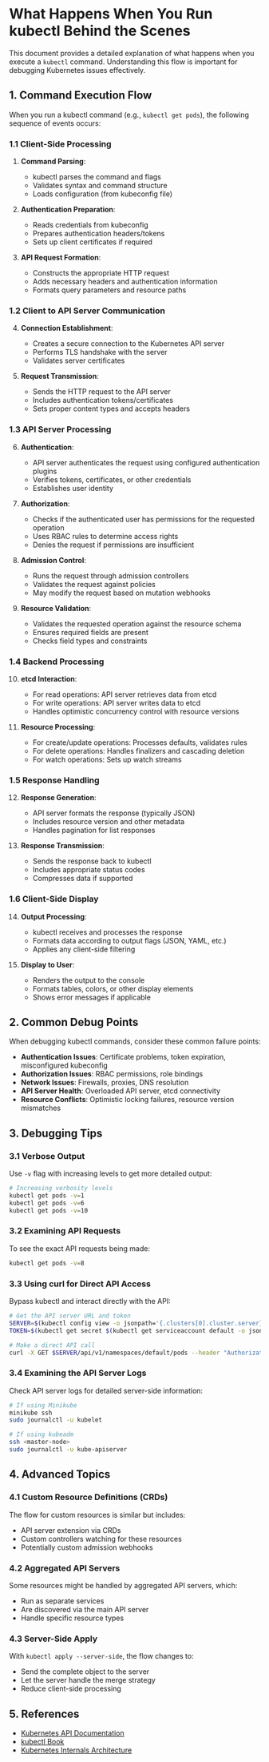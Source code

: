 # What Happens When You Run kubectl Behind the Scenes

This document provides a detailed explanation of what happens when you execute a `kubectl` command. Understanding this flow is important for debugging Kubernetes issues effectively.

## 1. Command Execution Flow

When you run a kubectl command (e.g., `kubectl get pods`), the following sequence of events occurs:

### 1.1 Client-Side Processing

1. **Command Parsing**: 
   - kubectl parses the command and flags
   - Validates syntax and command structure
   - Loads configuration (from kubeconfig file)

2. **Authentication Preparation**:
   - Reads credentials from kubeconfig
   - Prepares authentication headers/tokens
   - Sets up client certificates if required

3. **API Request Formation**:
   - Constructs the appropriate HTTP request
   - Adds necessary headers and authentication information
   - Formats query parameters and resource paths

### 1.2 Client to API Server Communication

4. **Connection Establishment**:
   - Creates a secure connection to the Kubernetes API server
   - Performs TLS handshake with the server
   - Validates server certificates

5. **Request Transmission**:
   - Sends the HTTP request to the API server
   - Includes authentication tokens/certificates
   - Sets proper content types and accepts headers

### 1.3 API Server Processing

6. **Authentication**:
   - API server authenticates the request using configured authentication plugins
   - Verifies tokens, certificates, or other credentials
   - Establishes user identity

7. **Authorization**:
   - Checks if the authenticated user has permissions for the requested operation
   - Uses RBAC rules to determine access rights
   - Denies the request if permissions are insufficient

8. **Admission Control**:
   - Runs the request through admission controllers
   - Validates the request against policies
   - May modify the request based on mutation webhooks

9. **Resource Validation**:
   - Validates the requested operation against the resource schema
   - Ensures required fields are present
   - Checks field types and constraints

### 1.4 Backend Processing

10. **etcd Interaction**:
    - For read operations: API server retrieves data from etcd
    - For write operations: API server writes data to etcd
    - Handles optimistic concurrency control with resource versions

11. **Resource Processing**:
    - For create/update operations: Processes defaults, validates rules
    - For delete operations: Handles finalizers and cascading deletion
    - For watch operations: Sets up watch streams

### 1.5 Response Handling

12. **Response Generation**:
    - API server formats the response (typically JSON)
    - Includes resource version and other metadata
    - Handles pagination for list responses

13. **Response Transmission**:
    - Sends the response back to kubectl
    - Includes appropriate status codes
    - Compresses data if supported

### 1.6 Client-Side Display

14. **Output Processing**:
    - kubectl receives and processes the response
    - Formats data according to output flags (JSON, YAML, etc.)
    - Applies any client-side filtering

15. **Display to User**:
    - Renders the output to the console
    - Formats tables, colors, or other display elements
    - Shows error messages if applicable

## 2. Common Debug Points

When debugging kubectl commands, consider these common failure points:

- **Authentication Issues**: Certificate problems, token expiration, misconfigured kubeconfig
- **Authorization Issues**: RBAC permissions, role bindings
- **Network Issues**: Firewalls, proxies, DNS resolution
- **API Server Health**: Overloaded API server, etcd connectivity
- **Resource Conflicts**: Optimistic locking failures, resource version mismatches

## 3. Debugging Tips

### 3.1 Verbose Output

Use `-v` flag with increasing levels to get more detailed output:

```sh
# Increasing verbosity levels
kubectl get pods -v=1
kubectl get pods -v=6
kubectl get pods -v=10
```

### 3.2 Examining API Requests

To see the exact API requests being made:

```sh
kubectl get pods -v=8
```

### 3.3 Using curl for Direct API Access

Bypass kubectl and interact directly with the API:

```sh
# Get the API server URL and token
SERVER=$(kubectl config view -o jsonpath='{.clusters[0].cluster.server}')
TOKEN=$(kubectl get secret $(kubectl get serviceaccount default -o jsonpath='{.secrets[0].name}') -o jsonpath='{.data.token}' | base64 --decode)

# Make a direct API call
curl -X GET $SERVER/api/v1/namespaces/default/pods --header "Authorization: Bearer $TOKEN" --insecure
```

### 3.4 Examining the API Server Logs

Check API server logs for detailed server-side information:

```sh
# If using Minikube
minikube ssh
sudo journalctl -u kubelet

# If using kubeadm
ssh <master-node>
sudo journalctl -u kube-apiserver
```

## 4. Advanced Topics

### 4.1 Custom Resource Definitions (CRDs)

The flow for custom resources is similar but includes:
- API server extension via CRDs
- Custom controllers watching for these resources
- Potentially custom admission webhooks

### 4.2 Aggregated API Servers

Some resources might be handled by aggregated API servers, which:
- Run as separate services
- Are discovered via the main API server
- Handle specific resource types

### 4.3 Server-Side Apply

With `kubectl apply --server-side`, the flow changes to:
- Send the complete object to the server
- Let the server handle the merge strategy
- Reduce client-side processing

## 5. References

- [Kubernetes API Documentation](https://kubernetes.io/docs/reference/generated/kubernetes-api/v1.25/)
- [kubectl Book](https://kubectl.docs.kubernetes.io/)
- [Kubernetes Internals Architecture](https://github.com/kubernetes/design-proposals-archive/blob/main/architecture/architecture.md)
